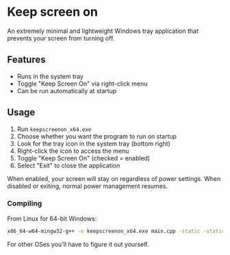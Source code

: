 # Keep screen on
An extremely minimal and lightweight Windows tray application that prevents your screen from turning off.

## Features
- Runs in the system tray
- Toggle "Keep Screen On" via right-click menu
- Can be run automatically at startup

## Usage
1. Run `keepscreenon_x64.exe`
2. Choose whether you want the program to run on startup 
3. Look for the tray icon in the system tray (bottom right)
4. Right-click the icon to access the menu
5. Toggle "Keep Screen On" (checked = enabled)
6. Select "Exit" to close the application

When enabled, your screen will stay on regardless of power settings. When disabled or exiting, normal power management resumes.

### Compiling
From Linux for 64-bit Windows:
```bash
x86_64-w64-mingw32-g++ -o keepscreenon_x64.exe main.cpp -static -static-libgcc -static-libstdc++ -mwindows
```
For other OSes you'll have to figure it out yourself.